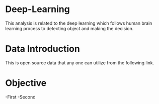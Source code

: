 # Deep-Learning
This analysis is related to the deep learning which follows human brain learning process to detecting object and making the decision. 
# Data Introduction
This is open source data that any one can utilize from the following link.
# Objective
-First
-Second

